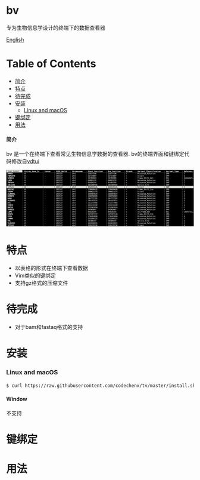 # bv
专为生物信息学设计的终端下的数据查看器

[English](README.md)
# Table of Contents

- [简介](#简介)
- [特点](#特点)
- [待完成](#待完成)
- [安装](#安装)
  - [Linux and macOS](#Linux-and-macOS)
- [键绑定](#键绑定)
- [用法](#用法)

#### 简介

bv 是一个在终端下查看常见生物信息学数据的查看器. bv的终端界面和键绑定代码修改自[vdtui](https://github.com/saulpw/visidata/blob/stable/visidata/vdtui.py)

 ![Screenshot](screenshots/example.png)



# 特点

- 以表格的形式在终端下查看数据
- Vim类似的键绑定
- 支持gz格式的压缩文件

# 待完成

- 对于bam和fastaq格式的支持


# 安装


### Linux and macOS
```bash
$ curl https://raw.githubusercontent.com/codechenx/tv/master/install.sh | bash
```

#### Window
不支持

# 键绑定


# 用法

